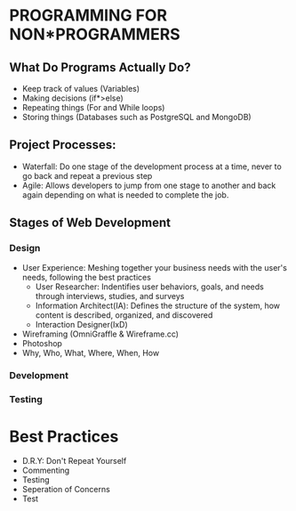 # PROGRAMMING FOR NON*PROGRAMMERS

## What Do Programs Actually Do?
* Keep track of values (Variables)
* Making decisions (if*>else)
* Repeating things (For and While loops)
* Storing things (Databases such as PostgreSQL and MongoDB)

## Project Processes:
* Waterfall: Do one stage of the development process at a time, never to go back and repeat a previous step
* Agile: Allows developers to jump from one stage to another and back again depending on what is needed to complete the job.

## Stages of Web Development
### Design
* User Experience: Meshing together your business needs with the user's needs, following the best practices
	* User Researcher: Indentifies user behaviors, goals, and needs through interviews, studies, and surveys
	* Information Architect(IA): Defines the structure of the system, how content is described, organized, and discovered
	* Interaction Designer(IxD)
* Wireframing (OmniGraffle & Wireframe.cc)
* Photoshop
* Why, Who, What, Where, When, How

### Development
### Testing

# Best Practices
* D.R.Y: Don't Repeat Yourself
* Commenting
* Testing
* Seperation of Concerns
* Test


